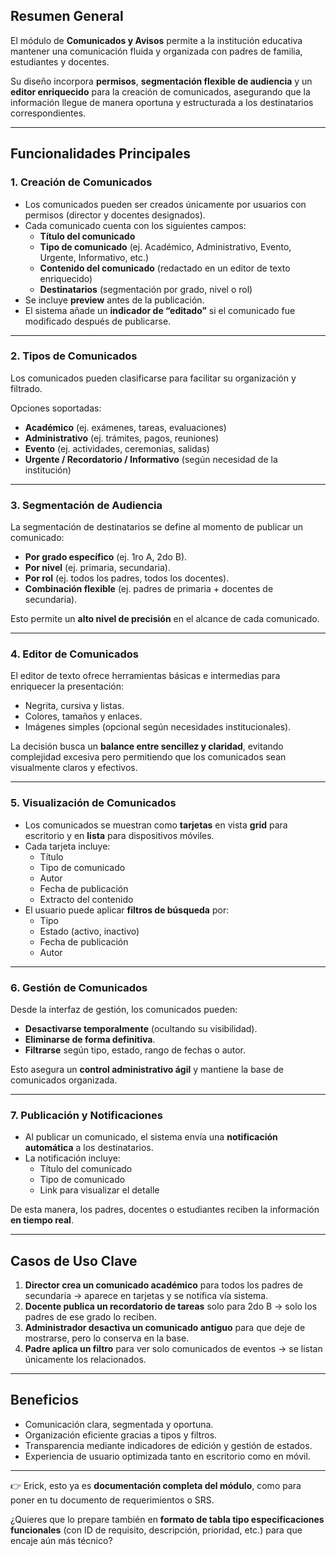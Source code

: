 ## **Resumen General**

El módulo de **Comunicados y Avisos** permite a la institución educativa mantener una comunicación fluida y organizada con padres de familia, estudiantes y docentes.

Su diseño incorpora **permisos**, **segmentación flexible de audiencia** y un **editor enriquecido** para la creación de comunicados, asegurando que la información llegue de manera oportuna y estructurada a los destinatarios correspondientes.

---

## **Funcionalidades Principales**

### **1. Creación de Comunicados**

- Los comunicados pueden ser creados únicamente por usuarios con permisos (director y docentes designados).
- Cada comunicado cuenta con los siguientes campos:
    - **Título del comunicado**
    - **Tipo de comunicado** (ej. Académico, Administrativo, Evento, Urgente, Informativo, etc.)
    - **Contenido del comunicado** (redactado en un editor de texto enriquecido)
    - **Destinatarios** (segmentación por grado, nivel o rol)
- Se incluye **preview** antes de la publicación.
- El sistema añade un **indicador de “editado”** si el comunicado fue modificado después de publicarse.

---

### **2. Tipos de Comunicados**

Los comunicados pueden clasificarse para facilitar su organización y filtrado.

Opciones soportadas:

- **Académico** (ej. exámenes, tareas, evaluaciones)
- **Administrativo** (ej. trámites, pagos, reuniones)
- **Evento** (ej. actividades, ceremonias, salidas)
- **Urgente / Recordatorio / Informativo** (según necesidad de la institución)

---

### **3. Segmentación de Audiencia**

La segmentación de destinatarios se define al momento de publicar un comunicado:

- **Por grado específico** (ej. 1ro A, 2do B).
- **Por nivel** (ej. primaria, secundaria).
- **Por rol** (ej. todos los padres, todos los docentes).
- **Combinación flexible** (ej. padres de primaria + docentes de secundaria).

Esto permite un **alto nivel de precisión** en el alcance de cada comunicado.

---

### **4. Editor de Comunicados**

El editor de texto ofrece herramientas básicas e intermedias para enriquecer la presentación:

- Negrita, cursiva y listas.
- Colores, tamaños y enlaces.
- Imágenes simples (opcional según necesidades institucionales).

La decisión busca un **balance entre sencillez y claridad**, evitando complejidad excesiva pero permitiendo que los comunicados sean visualmente claros y efectivos.

---

### **5. Visualización de Comunicados**

- Los comunicados se muestran como **tarjetas** en vista **grid** para escritorio y en **lista** para dispositivos móviles.
- Cada tarjeta incluye:
    - Título
    - Tipo de comunicado
    - Autor
    - Fecha de publicación
    - Extracto del contenido
- El usuario puede aplicar **filtros de búsqueda** por:
    - Tipo
    - Estado (activo, inactivo)
    - Fecha de publicación
    - Autor

---

### **6. Gestión de Comunicados**

Desde la interfaz de gestión, los comunicados pueden:

- **Desactivarse temporalmente** (ocultando su visibilidad).
- **Eliminarse de forma definitiva**.
- **Filtrarse** según tipo, estado, rango de fechas o autor.

Esto asegura un **control administrativo ágil** y mantiene la base de comunicados organizada.

---

### **7. Publicación y Notificaciones**

- Al publicar un comunicado, el sistema envía una **notificación automática** a los destinatarios.
- La notificación incluye:
    - Título del comunicado
    - Tipo de comunicado
    - Link para visualizar el detalle

De esta manera, los padres, docentes o estudiantes reciben la información **en tiempo real**.

---

## **Casos de Uso Clave**

1. **Director crea un comunicado académico** para todos los padres de secundaria → aparece en tarjetas y se notifica vía sistema.
2. **Docente publica un recordatorio de tareas** solo para 2do B → solo los padres de ese grado lo reciben.
3. **Administrador desactiva un comunicado antiguo** para que deje de mostrarse, pero lo conserva en la base.
4. **Padre aplica un filtro** para ver solo comunicados de eventos → se listan únicamente los relacionados.

---

## **Beneficios**

- Comunicación clara, segmentada y oportuna.
- Organización eficiente gracias a tipos y filtros.
- Transparencia mediante indicadores de edición y gestión de estados.
- Experiencia de usuario optimizada tanto en escritorio como en móvil.

---

👉 Erick, esto ya es **documentación completa del módulo**, como para poner en tu documento de requerimientos o SRS.

¿Quieres que lo prepare también en **formato de tabla tipo especificaciones funcionales** (con ID de requisito, descripción, prioridad, etc.) para que encaje aún más técnico?